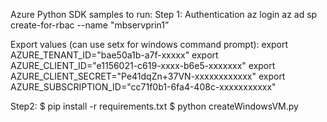 Azure Python SDK samples
to run:
Step 1: Authentication
az login
az ad sp create-for-rbac --name "mbservprin1”

Export values (can use setx for windows command prompt):
export AZURE_TENANT_ID="bae50a1b-a7f-xxxxx"
export AZURE_CLIENT_ID="e1156021-c619-xxxx-b6e5-xxxxxxx"
export AZURE_CLIENT_SECRET="Pe41dqZn+37VN-xxxxxxxxxxxx"
export AZURE_SUBSCRIPTION_ID="cc71f0b1-6fa4-408c-xxxxxxxxxxx"

Step2:
$ pip install -r requirements.txt
$ python createWindowsVM.py
